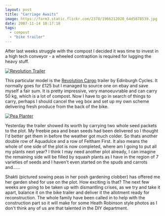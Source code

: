 ```yaml
---
layout: post
title: "Carriage Awaits"
image: https://farm3.static.flickr.com/2378/1966212020_64d5878539.jpg
date: 2007-11-14 10:17:18
tags:
  - compost
  - "bike trailer"
---
```


After last weeks struggle with the compost I decided it was time to invest in a high tech conveyor - a wheeled contraption is required for lugging the heavy stuff.

[![Revolution Trailer](https://farm3.static.flickr.com/2378/1966212020_64d5878539.jpg)](https://www.flickr.com/photos/warriorwomen/1966212020/)

This particular model is the [Revolution Cargo](https://www.edinburghbicycle.com/news/reviews/Revolution_Cargo_trailer.html) trailer by Edinburgh Cycles. It normally goes for £125 but I managed to source one on ebay and save myself a fair sum. It is pretty impressive, very manoeuvrable and can carry 50 kg, which is a lot of compost. Now I have to go in search of things to carry, perhaps I should cancel the veg box and set up my own scheme delivering fresh produce from the back of the bike.

[![Pea Planter](https://farm3.static.flickr.com/2185/1965379891_07e2599bb6_m.jpg)](https://www.flickr.com/photos/warriorwomen/1965379891/)

Yesterday the trailer showed its worth by carrying two whole seed packets to the plot. My freebie pea and bean seeds had been delivered so I thought I'd better get them in before the weather got much colder. So thats another double row of Aquadulce and a row of Feltham First. It also means the whole of one side of the plot is now completed, where am I going to put all my plants next year? I think I may need another plot already, I can imagine the remaining side will be filled by squash plants as I have in the region of 7 varieties of seeds and I haven't even started on the spuds and carrots and......

Shakti (pictured sowing peas in her posh gardening clobber) has offered me her garden shed for use on the plot. How exciting is that? The next few weeks are going to be taken up with dismantling crises, as we try and take it apart, balance it on the bike trailer and deliver it the allotment ready for reconstruction. The whole family have been called in to help with the construction part so it will make for some Heath Robinson style photos as I don't think any of us are that talented in the DIY department.
